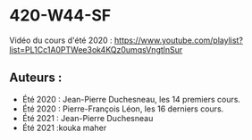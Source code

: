 # 420-W44-SF

Vidéo du cours d'été 2020 : https://www.youtube.com/playlist?list=PL1Cc1A0PTWee3ok4KQz0umqsVngtlnSur

## Auteurs : 
- Été 2020 : Jean-Pierre Duchesneau,  les 14 premiers cours.
- Été 2020 : Pierre-François Léon, les 16 derniers cours.
- Été 2021 : Jean-Pierre Duchesneau
- Été  2021 :kouka maher 
